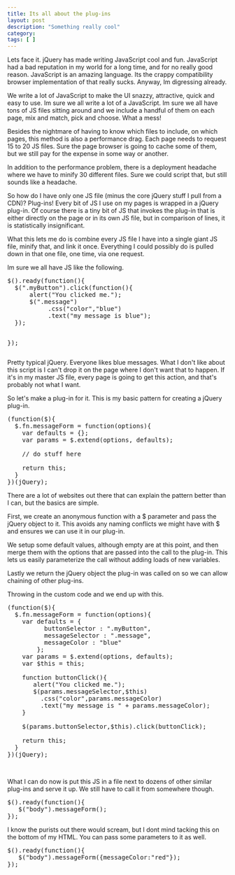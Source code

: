 ```yaml
---
title: Its all about the plug-ins
layout: post
description: "Something really cool"
category:
tags: [ ]
---
```

<p>Lets face it. jQuery has made writing JavaScript cool and fun. JavaScript had a bad reputation in my world for a long time, and for no really good reason. JavaScript is an amazing language. Its the crappy compatibility browser implementation of that really sucks. Anyway, Im digressing already.</p>  <p>We write a lot of JavaScript to make the UI snazzy, attractive, quick and easy to use. Im sure we all write a lot of a JavaScript. Im sure we all have tons of JS files sitting around and we include a handful of them on each page, mix and match, pick and choose. What a mess!</p>  <p>Besides the nightmare of having to know which files to include, on which pages, this method is also a performance drag. Each page needs to request 15 to 20 JS files. Sure the page browser is going to cache some of them, but we still pay for the expense in some way or another.</p>  <p>In addition to the performance problem, there is a deployment headache where we have to minify 30 different files. Sure we could script that, but still sounds like a headache.</p>  <p>So how do I have only one JS file (minus the core jQuery stuff I pull from a CDN)? Plug-ins! Every bit of JS I use on my pages is wrapped in a jQuery plug-in. Of course there is a tiny bit of JS that invokes the plug-in that is either directly on the page or in its own JS file, but in comparison of lines, it is statistically insignificant.</p>  <p>What this lets me do is combine every JS file I have into a single giant JS file, minify that, and link it once. Everything I could possibly do is pulled down in that one file, one time, via one request.</p>  <p>Im sure we all have JS like the following.</p>  <pre class="javascript" name="code">$().ready(function(){
  $(&quot;.myButton&quot;).click(function(){
      alert(&quot;You clicked me.&quot;);
      $(&quot;.message&quot;)
           .css(&quot;color&quot;,&quot;blue&quot;)
           .text(&quot;my message is blue&quot;);
  });

});</pre>

<p>Pretty typical jQuery. Everyone likes blue messages. What I don't like about this script is I can't drop it on the page where I don't want that to happen. If it's in my master JS file, every page is going to get this action, and that's probably not what I want. </p>

<p>So let's make a plug-in for it. This is my basic pattern for creating a jQuery plug-in.</p>

<pre class="javascript" name="code">(function($){
  $.fn.messageForm = function(options){
    var defaults = {};
    var params = $.extend(options, defaults);

    // do stuff here

    return this;
  }
})(jQuery);</pre>

<p>There are a lot of websites out there that can explain the pattern better than I can, but the basics are simple. </p>

<p>First, we create an anonymous function with a $ parameter and pass the jQuery object to it. This avoids any naming conflicts we might have with $ and ensures we can use it in our plug-in.</p>

<p>We setup some default values, although empty are at this point, and then merge them with the options that are passed into the call to the plug-in. This lets us easily parameterize the call without adding loads of new variables. </p>

<p>Lastly we return the jQuery object the plug-in was called on so we can allow chaining of other plug-ins.</p>

<p>Throwing in the custom code and we end up with this.</p>

<pre class="javascript" name="code">(function($){
  $.fn.messageForm = function(options){
    var defaults = {
          buttonSelector : &quot;.myButton&quot;,
          messageSelector : &quot;.message&quot;,
          messageColor : &quot;blue&quot;
        };
    var params = $.extend(options, defaults);
    var $this = this;

    function buttonClick(){
       alert(&quot;You clicked me.&quot;);
       $(params.messageSelector,$this)
         .css(&quot;color&quot;,params.messageColor)
         .text(&quot;my message is &quot; + params.messageColor);
    }

    $(params.buttonSelector,$this).click(buttonClick);

    return this;
  }
})(jQuery);</pre>

<p>&#160;</p>

<p>What I can do now is put this JS in a file next to dozens of other similar plug-ins and serve it up. We still have to call it from somewhere though. </p>

<pre class="javascript" name="code">$().ready(function(){
   $(&quot;body&quot;).messageForm();
});</pre>

<p>I know the purists out there would scream, but I dont mind tacking this on the bottom of my HTML. You can pass some parameters to it as well.</p>

<pre class="javascript" name="code">$().ready(function(){
   $(&quot;body&quot;).messageForm({messageColor:&quot;red&quot;});
});</pre>

